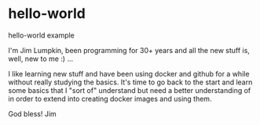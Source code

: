 # hello-world
hello-world example


I'm Jim Lumpkin, been programming for 30+ years and all the new stuff is, well, new to me :) ... 

I like learning new stuff and have been using docker and github for a while without really studying the basics.  It's time to go back to the start and learn some basics that I "sort of" understand but need a better understanding of in order to extend into creating docker images and using them.

God bless!  Jim
